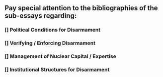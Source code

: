 ## Pay special attention to the bibliographies of the sub-essays regarding:

### [] Political Conditions for Disarmament

### [] Verifying / Enforcing Disarmament

### [] Management of Nuclear Capital / Expertise

### [] Institutional Structures for Disarmament